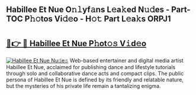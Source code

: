 ## Habillee Et Nue O𝚗𝚕yf𝚊ns L𝚎a𝚔ed N𝚞𝚍es - Part-TOC P𝚑𝚘tos Vi𝚍𝚎o - H𝚘𝚝 Part L𝚎a𝚔s ORPJ1

# <h2><a href="http://kf6a3u1.oniu.top/?m=Habillee+Et+Nue">🔗👉 🔴 Habillee Et Nue P𝚑ot𝚘𝚜 V𝚒d𝚎o</a></h2>

[![Habillee Et Nue Nu𝚍e𝚜](https://i.imgur.com/0qMVB7G.gif)](http://kf6a3u1.oniu.top/?m=Habillee+Et+Nue)
Web-based entertainer and digital media artist Habillee Et Nue, acclaimed for publishing dance and lifestyle tutorials through solo and collaborative dance acts and compact clips. The public persona of Habillee Et Nue is defined by its friendly and relatable nature, but the mysteries of his private life remain a tantalizing enigma.  
